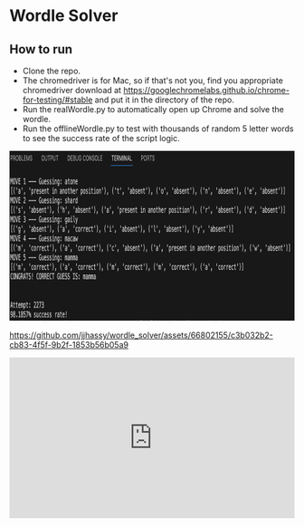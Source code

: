 # Wordle Solver 
## How to run
- Clone the repo.
- The chromedriver is for Mac, so if that's not you, find you appropriate chromedriver download at https://googlechromelabs.github.io/chrome-for-testing/#stable and put it in the directory of the repo.
- Run the realWordle.py to automatically open up Chrome and solve the wordle.
- Run the offlineWordle.py to test with thousands of random 5 letter words to see the success rate of the script logic.
<img src="https://github.com/jjhassy/wordle_solver/blob/387cf5d2d67ae120873ebd4afffe4f7d39e31a64/screenshot.png" width="900" height="300" />



https://github.com/jjhassy/wordle_solver/assets/66802155/c3b032b2-cb83-4f5f-9b2f-1853b56b05a9

<!-- Resized video using HTML -->
<div style="position: relative; padding-bottom: 56.25%; height: 0; overflow: hidden; max-width: 100%; height: auto;">
  <iframe src="https://github.com/jjhassy/wordle_solver/assets/66802155/c3b032b2-cb83-4f5f-9b2f-1853b56b05a9" frameborder="0" allowfullscreen style="position: absolute; top: 0; left: 0; width: 100%; height: 100%;"></iframe>
</div>
